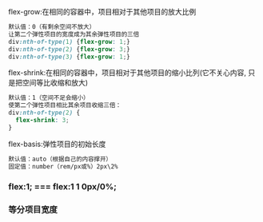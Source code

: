 flex-grow:在相同的容器中，项目相对于其他项目的放大比例

```css
默认值：0（有剩余空间不放大）
让第二个弹性项目的宽度成为其余弹性项目的三倍
div:nth-of-type(1) {flex-grow: 1;}
div:nth-of-type(2) {flex-grow: 3;}
div:nth-of-type(3) {flex-grow: 1;}
```

flex-shrink:在相同的容器中，项目相对于其他项目的缩小比列(它不关心内容, 只是把空间等比收缩和放大)

```css
默认值：1（空间不足会缩小）
使第二个弹性项目相比其余项目收缩三倍：
div:nth-of-type(2) {
  flex-shrink: 3;
}
```

flex-basis:弹性项目的初始长度

```css
默认值：auto（根据自己的内容撑开）
固定值：number（rem/px或%）2px\2%

```

### flex:1; === flex:1 1 0px/0%;

### 等分项目宽度